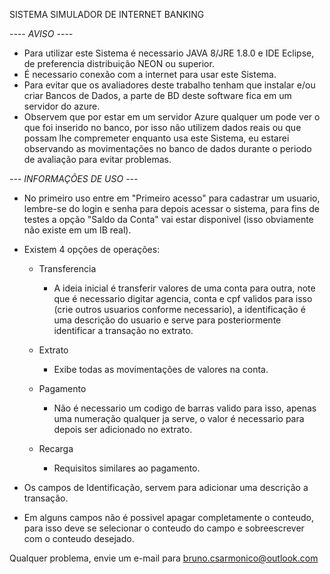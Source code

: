 SISTEMA SIMULADOR DE INTERNET BANKING

*---- AVISO ----*

- Para utilizar este Sistema é necessario JAVA 8/JRE 1.8.0 e IDE Eclipse, de preferencia distribuição NEON ou superior.
- É necessario conexão com a internet para usar este Sistema.
- Para evitar que os avaliadores deste trabalho tenham que instalar e/ou criar Bancos de Dados, a parte de BD deste software fica em um servidor do azure.
- Observem que por estar em um servidor Azure qualquer um pode ver o que foi inserido no banco, por isso não utilizem dados reais ou que possam lhe compremeter enquanto usa este Sistema, eu estarei observando as movimentações no banco de dados durante o periodo de avaliação para evitar problemas.

*--- INFORMAÇÕES DE USO ---*

- No primeiro uso entre em "Primeiro acesso" para cadastrar um usuario, lembre-se do login e senha para depois acessar o sistema, para fins de testes a opção "Saldo da Conta" vai estar disponivel (isso obviamente não existe em um IB real).
- Existem 4 opções de operações:

  - Transferencia
    - A ideia inicial é transferir valores de uma conta para outra, note que é necessario digitar agencia, conta e cpf validos para isso (crie outros usuarios conforme necessario), a identificação é uma descrição do usuario e serve para posteriormente identificar a transação no extrato.
  
  - Extrato
    - Exibe todas as movimentações de valores na conta.
    
  - Pagamento
    - Não é necessario um codigo de barras valido para isso, apenas uma numeração qualquer ja serve, o valor é necessario para depois ser adicionado no extrato.
    
  - Recarga
    - Requisitos similares ao pagamento.
    
- Os campos de Identificação, servem para adicionar uma descrição a transação.
- Em alguns campos não é possivel apagar completamente o conteudo, para isso deve se selecionar o conteudo do campo e sobreescrever com o conteudo desejado.
	
Qualquer problema, envie um e-mail para bruno.csarmonico@outlook.com
